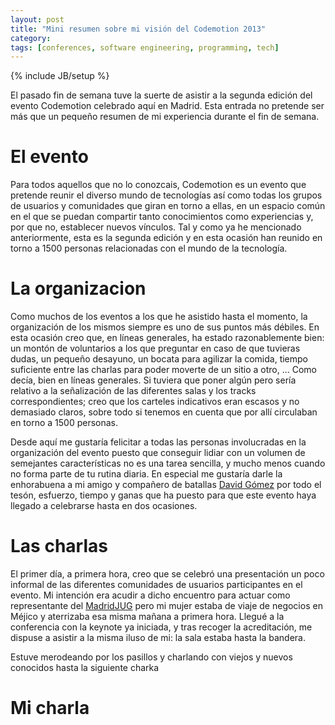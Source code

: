 ```yaml
---
layout: post
title: "Mini resumen sobre mi visión del Codemotion 2013"
category: 
tags: [conferences, software engineering, programming, tech]
---
```

{% include JB/setup %}

El pasado fin de semana tuve la suerte de asistir a la segunda edición del evento Codemotion celebrado aquí en Madrid. Esta entrada no pretende ser más que un pequeño resumen de mi experiencia durante el fin de semana.

El evento
==========

Para todos aquellos que no lo conozcais, Codemotion es un evento que pretende reunir el diverso mundo de tecnologías así como todas los grupos de usuarios y comunidades que giran en torno a ellas, en un espacio común en el que se puedan compartir tanto conocimientos como experiencias y, por que no, establecer nuevos vínculos. Tal y como ya he mencionado anteriormente, esta es la segunda edición y en esta ocasión han reunido en torno a 1500 personas relacionadas con el mundo de la tecnología.

La organizacion
================

Como muchos de los eventos a los que he asistido hasta el momento, la organización de los mismos siempre es uno de sus puntos más débiles. En esta ocasión creo que, en líneas generales, ha estado razonablemente bien: un montón de voluntarios a los que preguntar en caso de que tuvieras dudas, un pequeño desayuno, un bocata para agilizar la comida, tiempo suficiente entre las charlas para poder moverte de un sitio a otro, ... Como decía, bien en líneas generales. Si tuviera que poner algún pero sería relativo a la señalización de las diferentes salas y los tracks correspondientes; creo que los carteles indicativos eran escasos y no demasiado claros, sobre todo si tenemos en cuenta que por allí circulaban en torno a 1500 personas.

Desde aquí me gustaría felicitar a todas las personas involucradas en la organización del evento puesto que conseguir lidiar con un volumen de semejantes características no es una tarea sencilla, y mucho menos cuando no forma parte de tu rutina diaria. En especial me gustaría darle la enhorabuena a mi amigo y compañero de batallas [David Gómez](https://twitter.com/dgomezg) por todo el tesón, esfuerzo, tiempo y ganas que ha puesto para que este evento haya llegado a celebrarse hasta en dos ocasiones.

Las charlas
===========

El primer día, a primera hora, creo que se celebró una presentación un poco informal de las diferentes comunidades de usuarios participantes en el evento. Mi intención era acudir a dicho encuentro para actuar como representante del [MadridJUG](https://plus.google.com/communities/100722318999844603412) pero mi mujer estaba de viaje de negocios en Méjico y aterrizaba esa misma mañana a primera hora. Llegué a la conferencia con la keynote ya iniciada, y tras recoger la acreditación, me dispuse a asistir a la misma iluso de mi: la sala estaba hasta la bandera.

Estuve merodeando por los pasillos y charlando con viejos y nuevos conocidos hasta la siguiente charka

Mi charla
==========
